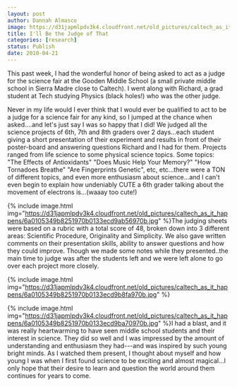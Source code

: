 ```yaml
---
layout: post
author: Dannah Almasco
image: https://d31japmlpdv3k4.cloudfront.net/old_pictures/caltech_as_it_happens/6a0105349b8251970b0133ecd9a880970b.jpg
title: I'll Be the Judge of That
categories: [research]
status: Publish
date: 2010-04-21
---
```



This past week, I had the wonderful honor of being asked to act as a judge for the science fair at the Gooden Middle School (a small private middle school in Sierra Madre close to Caltech). I went along with Richard, a grad student at Tech studying Physics (black holes!) who was the other judge.

Never in my life would I ever think that I would ever be qualified to act to be a judge for a science fair for any kind, so I jumped at the chance when asked....and let's just say I was so happy that I did! We judged all the science projects of 6th, 7th and 8th graders over 2 days...each student giving a short presentation of their experiment and results in front of their poster-board and answering questions Richard and I had for them. 
Projects ranged from life science to some physical science topics. Some topics: "The Effects of Antioxidants" "Does Music Help Your Memory?" "How Tornadoes Breathe" "Are Fingerprints Genetic", etc, etc...there were a TON of different topics, and even more enthusiasm about science...and I can't even begin to explain how undeniably CUTE a 6th grader talking about the movement of electrons is...(waaay too cute!)


{% include image.html img="https://d31japmlpdv3k4.cloudfront.net/old_pictures/caltech_as_it_happens/6a0105349b8251970b0133ecd9ab56970b.jpg" %}The judging sheets were based on a rubric with a total score of 48, broken down into 3 different areas: Scientific Procedure, Originality and Simplicity. We also gave written comments on their presentation skills, ability to answer questions and how they could improve. Though we made some notes while they presented..the main time to judge was after the students left and we were left alone to go over each project more closely.


{% include image.html img="https://d31japmlpdv3k4.cloudfront.net/old_pictures/caltech_as_it_happens/6a0105349b8251970b0133ecd9b8fa970b.jpg" %}

{% include image.html img="https://d31japmlpdv3k4.cloudfront.net/old_pictures/caltech_as_it_happens/6a0105349b8251970b0133ecd9ba70970b.jpg" %}I had a blast, and it was really heartwarming to have seen middle school students and their interest in science. They did so well and I was impressed by the amount of understanding and enthusiasm they had---and was inspired by such young bright minds. As I watched them present, I thought about myself and how young I was when I first found science to be exciting and almost magical...I only hope that their desire to learn and question the world around them continues for years to come. 

